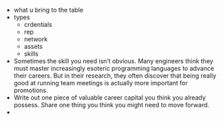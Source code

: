 - what u bring to the table
- types
	- crdentials
	- rep
	- network
	- assets
	- skills
- Sometimes the skill you need isn’t obvious. Many engineers think they must master increasingly esoteric programming languages to advance their careers. But in their research, they often discover that being really good at running team meetings is actually more important for promotions.
- Write out one piece of valuable career capital you think you already possess.
  Share one thing you think you might need to move forward.
-